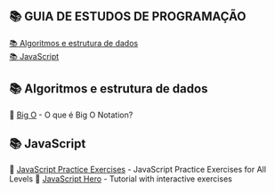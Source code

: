 ## 📚 GUIA DE ESTUDOS DE PROGRAMAÇÃO 

[📚 Algoritmos e estrutura de dados](#-algoritmos-e-estrutura-de-dados) <br>
[📚 JavaScript](#-javascript) <br>

## 📚 Algoritmos e estrutura de dados

🔖 [Big O](https://medium.com/linkapi-solutions/o-que-%C3%A9-big-o-notation-32f171e4a045) - O que é Big O Notation?

## 📚 JavaScript

🔖 [JavaScript Practice Exercises](https://snipcart.com/blog/javascript-practice-exercises) - JavaScript Practice Exercises for All Levels
🔖 [JavaScript Hero](https://www.jshero.net/en/home.html) - Tutorial with interactive exercises